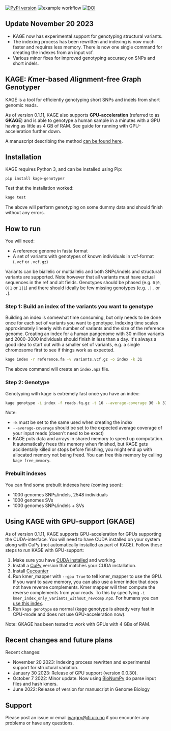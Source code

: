 [![PyPI version](https://badge.fury.io/py/kage-genotyper.svg)](https://badge.fury.io/py/kage-genotyper)
![example workflow](https://github.com/ivargr/kage/actions/workflows/install-and-test.yml/badge.svg)
[![DOI](https://zenodo.org/badge/251419423.svg)](https://zenodo.org/badge/latestdoi/251419423)


## Update November 20 2023
* KAGE now has experimental support for genotyping structural variants. 
* The indexing process has been rewritten and indexing is now much faster and requires less memory. There is now one single command for creating the indexes from an input vcf.
* Various minor fixes for improved genotyping accuracy on SNPs and short indels.


## KAGE: *K*mer-based *A*lignment-free *G*raph G*e*notyper
KAGE is a tool for efficiently genotyping short SNPs and indels from short genomic reads.

As of version 0.1.11, KAGE also supports **GPU-acceleration** (referred to as **GKAGE**) and is able to genotype a human sample in a minutes with a GPU having as little as 4 GB of RAM. See guide for running with GPU-acceleration further down.

A manuscript describing the method [can be found here](https://genomebiology.biomedcentral.com/articles/10.1186/s13059-022-02771-2).

## Installation
KAGE requires Python 3, and can be installed using Pip: 
```
pip install kage-genotyper
```

Test that the installation worked:

```bash
kage test 
```

The above will perform genotyping on some dummy data and should finish without any errors. 


## How to run
You will need:
* A reference genome in fasta format
* A set of variants with genotypes of known individuals in vcf-format (`.vcf` or `.vcf.gz`)

Variants can be biallelic or multiallelic and both SNPs/indels and structural variants are supported. Note however that all variants must have actual sequences in the ref and alt fields. Genotypes should be phased (e.g. `0|0`, `0|1` or `1|1`) and there should ideally be few missing genotypes (e.g. `.|.` or `.`).

### Step 1: Build an index of the variants you want to genotype
Building an index is somewhat time consuming, but only needs to be done once for each set of variants you want to genotype. Indexing time scales approximately linearly with number of variants and the size of the reference genome. Creating an index for a human pangenome with 30 million variants and 2000-3000 individuals should finish in less than a day. It's always a good idea to start out with a smaller set of variants, e.g. a single chromosome first to see if things work as expected.

```bash
kage index -r reference.fa -v variants.vcf.gz -o index -k 31
```

The above command will create an `index.npz` file.

### Step 2: Genotype
Genotyping with kage is extremely fast once you have an index:

```bash
kage genotype -i index -f reads.fq.gz -t 16 --average-coverage 30 -k 31
```

Note:
* `-k` must be set to the same used when creating the index
* `--average-coverage` should be set to the expected average coverage of your input reads (doesn't need to be exact)
* KAGE puts data and arrays in shared memory to speed up computation. It automatically frees this memory when finished, but KAGE gets accidentally killed or stops before finishing, you might end up with allocated memory not being freed. You can free this memory by calling `kage free_memory`.

### Prebuilt indexes

You can find some prebuilt indexes here (coming soon):

* 1000 genomes SNPs/indels, 2548 individuals
* 1000 genomes SVs
* 1000 genomes SNPs/indels + SVs


## Using KAGE with GPU-support (GKAGE)

As of version 0.1.11, KAGE supports GPU-acceleration for GPUs supporting the CUDA-interface. You will need to have CUDA installed on your system along with CuPy (not automatically installed as part of KAGE). Follow these steps to run KAGE with GPU-support:

1) Make sure you have [CUDA installed](https://developer.nvidia.com/cuda-downloads) and working.
2) Install a [CuPy](https://docs.cupy.dev/en/stable/install.html) version that matches your CUDA installation.
3) Install [Cucounter](https://github.com/jorgenwh/cucounter)
4) Run kmer_mapper with `--gpu True` to tell kmer_mapper to use the GPU. If you want to save memory, you can also use a kmer index that does not have reverse complements. Kmer mapper will then compute the reverse complements from your reads. To this by specifying `-i kmer_index_only_variants_without_revcomp.npz`. For humans you can [use this index](https://zenodo.org/record/7582195/files/kmer_index_only_variants_without_revcomp.npz?download=1).
5) Run `kage genotype` as normal (kage genotype is already very fast in CPU-mode and does not use GPU-acceleration now).

Note: GKAGE has been tested to work with GPUs with 4 GBs of RAM.


## Recent changes and future plans
Recent changes:
* November 20 2023: Indexing process rewritten and experimental support for structural variation.
* January 30 2023: Release of GPU support (version 0.0.30).
* October 7 2022: Minor update. Now using [BioNumPy](https://gitub.com/uio-bmi/bionumpy) do parse input files and hash kmers.
* June 2022: Release of version for manuscript in Genome Biology


## Support
Please post an issue or email ivargry@ifi.uio.no if you encounter any problems or have any questions.
